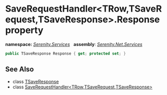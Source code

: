 # SaveRequestHandler&lt;TRow,TSaveRequest,TSaveResponse&gt;.Response property
**namespace:** *[Serenity.Services](../../README.md#serenity.services-namespace)*   **assembly**: *[Serenity.Net.Services](../../README.md)*

```csharp
public TSaveResponse Response { get; protected set; }
```

## See Also

* class [TSaveResponse](../Serenity.Net.Services/../SaveRequestHandler-3.TSaveResponse.md)
* class [SaveRequestHandler&lt;TRow,TSaveRequest,TSaveResponse&gt;](../SaveRequestHandler-3.md)